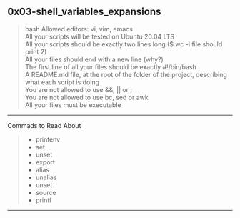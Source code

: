 ## 0x03-shell_variables_expansions
> bash
Allowed editors: vi, vim, emacs <br>
All your scripts will be tested on Ubuntu 20.04 LTS <br>
All your scripts should be exactly two lines long ($ wc -l file should print 2) <br>
All your files should end with a new line (why?) <br>
The first line of all your files should be exactly #!/bin/bash <br>
A README.md file, at the root of the folder of the project, describing what each script is doing <br>
You are not allowed to use &&, || or ; <br>
You are not allowed to use bc, sed or awk <br>
All your files must be executable<br>
___
Commads to Read About
> - printenv <br>
> - set <br>
> - unset <br>
> - export <br>
> - alias <br>
> - unalias <br>
> - unset. <br>
> - source <br>
> - printf <br>
___
